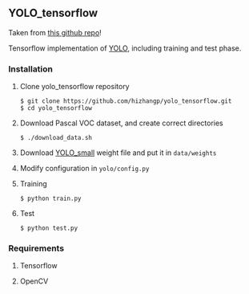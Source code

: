 ## YOLO_tensorflow

Taken from [this github repo](https://github.com/marcbelmont/yolo_tensorflow)!

Tensorflow implementation of [YOLO](https://arxiv.org/pdf/1506.02640.pdf), including training and test phase.

### Installation

1. Clone yolo_tensorflow repository
	```Shell
	$ git clone https://github.com/hizhangp/yolo_tensorflow.git
    $ cd yolo_tensorflow
	```

2. Download Pascal VOC dataset, and create correct directories
	```Shell
	$ ./download_data.sh
	```

3. Download [YOLO_small](https://drive.google.com/file/d/0B5aC8pI-akZUNVFZMmhmcVRpbTA/view?usp=sharing)
weight file and put it in `data/weights`

4. Modify configuration in `yolo/config.py`

5. Training
	```Shell
	$ python train.py
	```

6. Test
	```Shell
	$ python test.py
	```

### Requirements
1. Tensorflow

2. OpenCV
